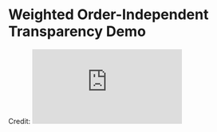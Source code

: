 # Weighted Order-Independent Transparency Demo
Credit: ![Casual Effects](http://casual-effects.blogspot.com/2015/03/implemented-weighted-blended-order.html)
